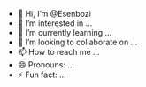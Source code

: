 - 👋 Hi, I’m @Esenbozi
- 👀 I’m interested in ...
- 🌱 I’m currently learning ...
- 💞️ I’m looking to collaborate on ...
- 📫 How to reach me ...
- 😄 Pronouns: ...
- ⚡ Fun fact: ...

<!---
Esenbozi/Esenbozi is a ✨ special ✨ repository because its `README.md` (this file) appears on your GitHub profile.
You can click the Preview link to take a look at your changes.
--->
